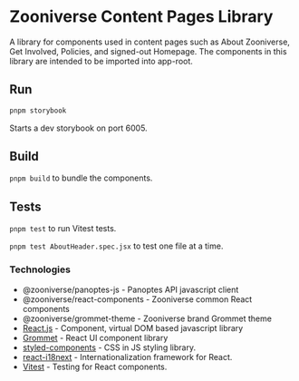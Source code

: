 # Zooniverse Content Pages Library

A library for components used in content pages such as About Zooniverse, Get Involved, Policies, and signed-out Homepage. The components in this library are intended to be imported into app-root.

## Run

```sh
pnpm storybook
```

Starts a dev storybook on port 6005.

## Build

`pnpm build` to bundle the components.

## Tests

`pnpm test` to run Vitest tests.

`pnpm test AboutHeader.spec.jsx` to test one file at a time.

### Technologies

- @zooniverse/panoptes-js - Panoptes API javascript client
- @zooniverse/react-components - Zooniverse common React components
- @zooniverse/grommet-theme - Zooniverse brand Grommet theme
- [React.js](https://reactjs.org/)  - Component, virtual DOM based javascript library
- [Grommet](https://v2.grommet.io/components) - React UI component library
- [styled-components](https://www.styled-components.com/) - CSS in JS styling library.
- [react-i18next](https://react.i18next.com/) - Internationalization framework for React.
- [Vitest](https://vitest.dev/) - Testing for React components.
